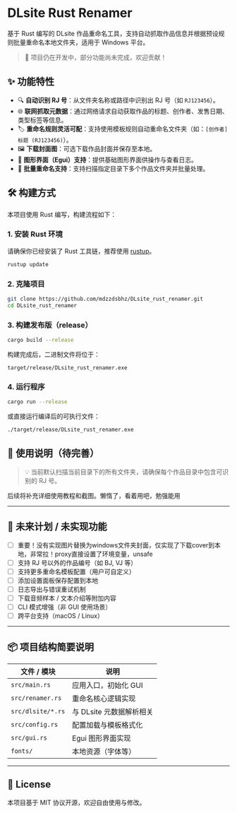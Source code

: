 
# DLsite Rust Renamer

基于 Rust 编写的 DLsite 作品重命名工具，支持自动抓取作品信息并根据预设规则批量重命名本地文件夹，适用于 Windows 平台。

> 🚧 项目仍在开发中，部分功能尚未完成，欢迎贡献！

## ✨ 功能特性

- 🔍 **自动识别 RJ 号**：从文件夹名称或路径中识别出 RJ 号（如 `RJ123456`）。
- 🌐 **联网抓取元数据**：通过网络请求自动获取作品的标题、创作者、发售日期、类型标签等信息。
- 🏷️ **重命名规则灵活可配**：支持使用模板规则自动重命名文件夹（如：`[创作者] 标题 (RJ123456)`）。
- 🖼️ **下载封面图**：可选下载作品封面并保存至本地。
- 🧪 **图形界面（Egui）支持**：提供基础图形界面供操作与查看日志。
- 📁 **批量重命名支持**：支持扫描指定目录下多个作品文件夹并批量处理。

## 🛠️ 构建方式

本项目使用 Rust 编写，构建流程如下：

### 1. 安装 Rust 环境

请确保你已经安装了 Rust 工具链，推荐使用 [rustup](https://www.rust-lang.org/zh-CN/tools/install)。

```bash
rustup update
````

### 2. 克隆项目

```bash
git clone https://github.com/mdzzdsbhz/DLsite_rust_renamer.git
cd DLsite_rust_renamer
```

### 3. 构建发布版（release）

```bash
cargo build --release
```

构建完成后，二进制文件将位于：

```
target/release/DLsite_rust_renamer.exe
```

### 4. 运行程序

```bash
cargo run --release
```

或直接运行编译后的可执行文件：

```bash
./target/release/DLsite_rust_renamer.exe
```

## 🧩 使用说明（待完善）

> 💡 当前默认扫描当前目录下的所有文件夹，请确保每个作品目录中包含可识别的 RJ 号。

后续将补充详细使用教程和截图。懒惰了，看着用吧，勉强能用

---

## 🚧 未来计划 / 未实现功能

* [ ] 重要！没有实现图片替换为windows文件夹封面，仅实现了下载cover到本地，非常拉！proxy直接设置了环境变量，unsafe
* [ ] 支持 RJ 号以外的作品编号（如 BJ, VJ 等）
* [ ] 支持更多重命名模板配置（用户可自定义）
* [ ] 添加设置面板保存配置到本地
* [ ] 日志导出与错误重试机制
* [ ] 下载音频样本 / 文本介绍等附加内容
* [ ] CLI 模式增强（非 GUI 使用场景）
* [ ] 跨平台支持（macOS / Linux）

---

## 📦 项目结构简要说明

| 文件 / 模块           | 说明               |
| ----------------- | ---------------- |
| `src/main.rs`     | 应用入口，初始化 GUI     |
| `src/renamer.rs`  | 重命名核心逻辑实现        |
| `src/dlsite/*.rs` | 与 DLsite 元数据解析相关 |
| `src/config.rs`   | 配置加载与模板格式化       |
| `src/gui.rs`      | Egui 图形界面实现      |
| `fonts/`         | 本地资源（字体等）        |

---

## 📄 License

本项目基于 MIT 协议开源，欢迎自由使用与修改。

